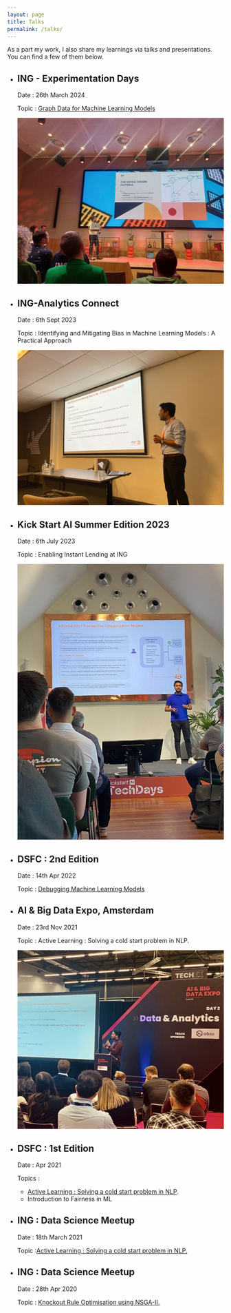 ```yaml
---
layout: page
title: Talks
permalink: /talks/
---
```


As a part my work, I also share my learnings via talks and presentations. You can find a few of them below.

* ## ING - Experimentation Days

    Date : 26th March 2024

    Topic : [Graph Data for Machine Learning Models](presentations/GRAPHDatainML.pdf)

    ![Presenting](images/inga_experiment_days_graphs.jpeg)


* ## ING-Analytics Connect
    
    Date : 6th Sept 2023

    Topic : Identifying and Mitigating Bias in Machine Learning Models : A Practical Approach

    ![Presenting](images/inga_connect_fairness.jpeg)

    

* ## Kick Start AI Summer Edition 2023

    Date : 6th July 2023

    Topic : Enabling Instant Lending at ING

    ![Presenting](images/kickstart_ai.jpeg)

    


* ## DSFC : 2nd Edition

    Date : 14th Apr 2022

    Topic : [Debugging Machine Learning Models](https://drive.google.com/file/d/14pdTGLGjiiPIbXWQVBvZQHEYX0XgrYAe/view?usp=sharing)

* ## AI & Big Data Expo, Amsterdam

    Date : 23rd Nov 2021

    Topic : Active Learning : Solving a cold start problem in NLP.

    ![Presenting](images/ai_expo_al.jpeg)

    

* ## DSFC : 1st Edition

    Date : Apr 2021

    Topics :
  * [Active Learning : Solving a cold start problem in NLP](https://drive.google.com/file/d/14pdTGLGjiiPIbXWQVBvZQHEYX0XgrYAe/view?usp=sharing).
  * Introduction to Fairness in ML

* ## ING : Data Science Meetup

    Date : 18th March 2021

    Topic :[Active Learning : Solving a cold start problem in NLP.](https://www.youtube.com/watch?v=Zvet4uk0F8U)

* ## ING : Data Science Meetup

    Date : 28th Apr 2020

    Topic : [Knockout Rule Optimisation using NSGA-II.](https://www.youtube.com/watch?v=XnpbLmPVov8)
